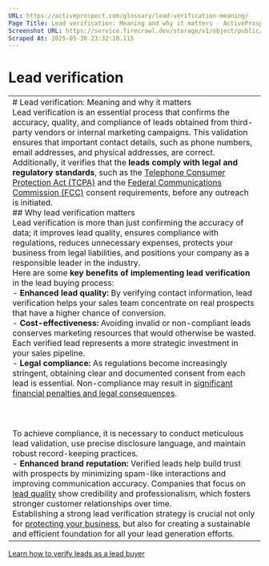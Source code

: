 ```yaml
---
URL: https://activeprospect.com/glossary/lead-verification-meaning/
Page Title: Lead verification: Meaning and why it matters - ActiveProspect
Screenshot URL: https://service.firecrawl.dev/storage/v1/object/public/media/screenshot-dabd4ef5-8b94-4c21-81db-fcb0e6c2b911.png
Scraped At: 2025-05-30 23:32:10.115
---
```

# Lead verification

|     |
| --- |
| # Lead verification: Meaning and why it matters<br>Lead verification is an essential process that confirms the accuracy, quality, and compliance of leads obtained from third-party vendors or internal marketing campaigns. This validation ensures that important contact details, such as phone numbers, email addresses, and physical addresses, are correct.<br>Additionally, it verifies that the **leads comply with legal and regulatory standards**, such as the [Telephone Consumer Protection Act (TCPA)](https://activeprospect.com/glossary/tcpa/) and the [Federal Communications Commission (FCC)](https://activeprospect.com/glossary/what-does-fcc-mean/) consent requirements, before any outreach is initiated.<br>## Why lead verification matters<br>Lead verification is more than just confirming the accuracy of data; it improves lead quality, ensures compliance with regulations, reduces unnecessary expenses, protects your business from legal liabilities, and positions your company as a responsible leader in the industry.<br>Here are some **key benefits of implementing lead verification** in the lead buying process:<br>- **Enhanced lead quality:** By verifying contact information, lead verification helps your sales team concentrate on real prospects that have a higher chance of conversion.<br>- **Cost-effectiveness:** Avoiding invalid or non-compliant leads conserves marketing resources that would otherwise be wasted. Each verified lead represents a more strategic investment in your sales pipeline.<br>- **Legal compliance:** As regulations become increasingly stringent, obtaining clear and documented consent from each lead is essential. Non-compliance may result in [significant financial penalties and legal consequences](https://activeprospect.com/blog/tcpa-damages/). <br>  <br>  <br>  <br>  To achieve compliance, it is necessary to conduct meticulous lead validation, use precise disclosure language, and maintain robust record-keeping practices.<br>- **Enhanced brand reputation:** Verified leads help build trust with prospects by minimizing spam-like interactions and improving communication accuracy. Companies that focus on [lead quality](https://activeprospect.com/blog/lead-quality/) show credibility and professionalism, which fosters stronger customer relationships over time.<br>Establishing a strong lead verification strategy is crucial not only for [protecting your business](https://activeprospect.com/tcpa-compliance/), but also for creating a sustainable and efficient foundation for all your lead generation efforts. |

[Learn how to verify leads as a lead buyer](https://activeprospect.com/blog/how-to-verify-leads/)

